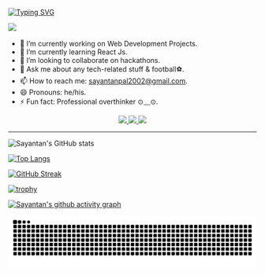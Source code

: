 [![Typing SVG](https://readme-typing-svg.demolab.com?font=Fira+Code&weight=900&size=22&pause=1000&color=FFFFFF&width=435&lines=Hi%2C+I+am+Sayantan+Pal+%F0%9F%91%8B)](https://git.io/typing-svg)

![](https://komarev.com/ghpvc/?username=sayantan135)

- 🔭 I’m currently working on Web Development Projects.
- 🌱 I’m currently learning React Js.
- 👯 I’m looking to collaborate on hackathons.
- 💬 Ask me about any tech-related stuff & football⚽.
- 📫 How to reach me: sayantanpal2002@gmail.com.
- 😄 Pronouns: he/his.
- ⚡ Fun fact: Professional overthinker ⊙⁠﹏⁠⊙.

<div align="center"> 
  <a href="mailto:sayantanpal2002@gmail.com">
    <img src="https://img.shields.io/badge/Gmail-333333?style=for-the-badge&logo=gmail&logoColor=red" />
  </a>
  <a href="https://linkedin.com/in/sayantan-pal-2787511b8" target="_blank">
    <img src="https://img.shields.io/badge/LinkedIn-0077B5?style=for-the-badge&logo=linkedin&logoColor=white" target="_blank" />
  </a>
  <a href="https://sayantapal.vercel.app," target="_blank">
     <img src="https://img.shields.io/badge/Portfolio-FF5722?style=for-the-badge&logo=todoist&logoColor=white" target="_blank" /> <!-- sqlite, safari, google-chrome are other good icon options -->
  </a>
</div>

 <hr/>
 
![Sayantan's GitHub stats](https://github-readme-stats.vercel.app/api?username=sayantan135&show_icons=true&theme=dark)

[![Top Langs](https://github-readme-stats.vercel.app/api/top-langs/?username=sayantan135&layout=compact&theme=dark)](https://github.com/anuraghazra/github-readme-stats) 

[![GitHub Streak](https://github-readme-streak-stats.herokuapp.com/?user=sayantan135&theme=dark)](https://git.io/streak-stats) 

[![trophy](https://github-profile-trophy.vercel.app/?username=sayantan135&theme=darkhub)](https://github.com/ryo-ma/github-profile-trophy)

[![Sayantan's github activity graph](https://github-readme-activity-graph.vercel.app/graph?username=sayantan135&bg_color=0e1116&color=e3cfe0&line=39b337&point=124f29&area=true&hide_border=true)](https://github.com/ashutosh00710/github-readme-activity-graph)
  
![snake svg](https://github.com/sayantan135/sayantan135/blob/output/github-contribution-grid-snake.svg)
